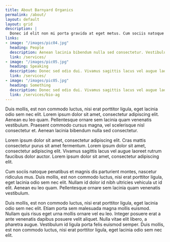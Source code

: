 ```yaml
---
title: About Barnyard Organics
permalink: /about/
layout: default
layout: grid
description: |
  Donec id elit non mi porta gravida at eget metus. Cum sociis natoque penatibus et magnis dis parturient montes, nascetur ridiculus mus. Donec ullamcorper nulla non metus auctor fringilla. Lorem ipsum dolor sit amet, consectetur adipiscing elit. Sed posuere consectetur est at lobortis. Nulla vitae elit libero, a pharetra augue. Maecenas faucibus mollis interdum.
links:
- image: "/images/pic04.jpg"
  heading: People
  description: Aenean lacinia bibendum nulla sed consectetur. Vestibulum id ligula porta felis euismod semper. Donec id elit non mi porta gravida at eget metus.
  link: /services/
- image: "/images/pic05.jpg"
  heading: Speaking
  description: Donec sed odio dui. Vivamus sagittis lacus vel augue laoreet rutrum faucibus dolor auctor. Donec ullamcorper nulla non metus auctor fringilla.
  link: /services/
- image: "/images/pic05.jpg"
  heading: Something
  description: Donec sed odio dui. Vivamus sagittis lacus vel augue laoreet rutrum faucibus dolor auctor. Donec ullamcorper nulla non metus auctor fringilla.
  link: /services/bio-ag
---
```

Duis mollis, est non commodo luctus, nisi erat porttitor ligula, eget lacinia odio sem nec elit. Lorem ipsum dolor sit amet, consectetur adipiscing elit. Aenean eu leo quam. Pellentesque ornare sem lacinia quam venenatis vestibulum. Praesent commodo cursus magna, vel scelerisque nisl consectetur et. Aenean lacinia bibendum nulla sed consectetur.

Lorem ipsum dolor sit amet, consectetur adipiscing elit. Cras mattis consectetur purus sit amet fermentum. Lorem ipsum dolor sit amet, consectetur adipiscing elit. Vivamus sagittis lacus vel augue laoreet rutrum faucibus dolor auctor. Lorem ipsum dolor sit amet, consectetur adipiscing elit.

Cum sociis natoque penatibus et magnis dis parturient montes, nascetur ridiculus mus. Duis mollis, est non commodo luctus, nisi erat porttitor ligula, eget lacinia odio sem nec elit. Nullam id dolor id nibh ultricies vehicula ut id elit. Aenean eu leo quam. Pellentesque ornare sem lacinia quam venenatis vestibulum.

Duis mollis, est non commodo luctus, nisi erat porttitor ligula, eget lacinia odio sem nec elit. Etiam porta sem malesuada magna mollis euismod. Nullam quis risus eget urna mollis ornare vel eu leo. Integer posuere erat a ante venenatis dapibus posuere velit aliquet. Nulla vitae elit libero, a pharetra augue. Vestibulum id ligula porta felis euismod semper. Duis mollis, est non commodo luctus, nisi erat porttitor ligula, eget lacinia odio sem nec elit.
